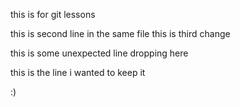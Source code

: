 this is for git lessons

this is second line in the same file
this is third change

this is some unexpected line dropping here





this is the line i wanted to keep it


:)

